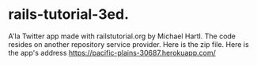 # rails-tutorial-3ed.
A'la Twitter app made with railstutorial.org by Michael Hartl.
The code resides on another repository service provider. Here is the zip file.
Here is the app's address https://pacific-plains-30687.herokuapp.com/
